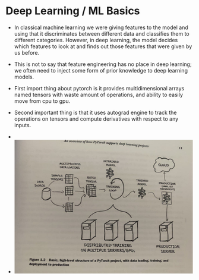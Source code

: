 # Deep Learning / ML Basics

- In classical machine learning we were giving features to the model and using that it discriminates between different data and classifies them to different categories. However, in deep learning, the model decides which features to look at and finds out those features that were given by us before.

- This is not to say that feature engineering has no place in deep learning; we often need to inject some form of prior knowledge to deep learning models.

- First import thing about pytorch is it provides multidimensional arrays named tensors with waste amount of operations, and ability to easily move from cpu to gpu. 

- Second important thing is that it uses autograd engine to track the operations on tensors and compute derivatives with respect to any inputs.

- 

- <img title="" src="pytorch_design.jpg" alt="">
